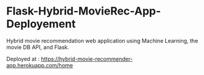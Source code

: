 # Flask-Hybrid-MovieRec-App-Deployement
Hybrid movie recommendation web application using Machine Learning, the movie DB API, and Flask.

Deployed at : https://hybrid-movie-recommender-app.herokuapp.com/home
